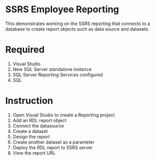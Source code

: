 # SSRS Employee Reporting
This demonstrates working on the SSRS reporting that connects to a database to create report objects such as data source and datasets. 

# Required 

1) Visual Studio
2) New SQL Server standalone instance 
3) SQL Server Reporting Services configured
5) SQL

# Instruction

1) Open Visual Studio to create a Reporting project
2) Add an RDL report object
3) Connect the datasource
4) Create a dataset
5) Design the report
6) Create another dataset as a parameter 
7) Deploy the RDL report to SSRS server
8) View the report URL


